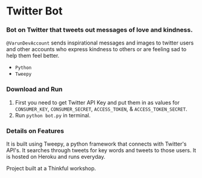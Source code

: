 
# Twitter Bot
### Bot on Twitter that tweets out messages of love and kindness.

`@VarunDevAccount` sends inspirational messages and images to twitter users and other accounts who express kindness to others or are feeling sad to help them feel better.

 * `Python`
 * `Tweepy`


### Download and Run
1. First you need to get Twitter API Key and put them in as values for `CONSUMER_KEY`, `CONSUMER_SECRET`, `ACCESS_TOKEN`, & `ACCESS_TOKEN_SECRET`.
2. Run `python bot.py` in terminal.

### Details on Features 
It is built using Tweepy, a python framework that connects with Twitter's API's. It searches through tweets for key words and tweets to those users. It is hosted on Heroku and runs everyday.

Project built at a Thinkful workshop.
